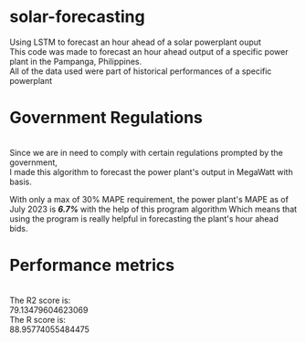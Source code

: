 # solar-forecasting <br>
Using LSTM to forecast an hour ahead of a solar powerplant ouput <br>
This code was made to forecast an hour ahead output of a specific power plant in the Pampanga, Philippines. <br>
All of the data used were part of historical performances of a specific powerplant <br>

<h1> Government Regulations </h1> <br>
Since we are in need to comply with certain regulations prompted by the government, <br>
I made this algorithm to forecast the power plant's output in MegaWatt with basis. <br>

With only a max of 30% MAPE requirement, the power plant's MAPE as of July 2023 is **_6.7%_** with the help of this program algorithm
Which means that using the program is really helpful in forecasting the plant's hour ahead bids.  <br>

<h1>Performance metrics </h1> <br>
The R2 score is: <br> 79.13479604623069</br>
The R score is: <br> 88.95774055484475 </br>
